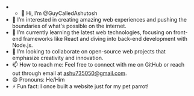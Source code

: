 - - 👋 Hi, I’m @GuyCalledAshutosh
- 👀 I’m interested in creating amazing web experiences and pushing the boundaries of what's possible on the internet.
- 🌱 I’m currently learning the latest web technologies, focusing on front-end frameworks like React and diving into back-end development with Node.js.
- 💞️ I’m looking to collaborate on open-source web projects that emphasize creativity and innovation.
- 📫 How to reach me: Feel free to connect with me on GitHub or reach out through email at ashu735050@gmail.com.
- 😄 Pronouns: He/Him
- ⚡ Fun fact: I once built a website just for my pet parrot!


<!---
GuyCalledAshutosh/GuyCalledAshutosh is a ✨ special ✨ repository because its `README.md` (this file) appears on your GitHub profile.
You can click the Preview link to take a look at your changes.
--->
